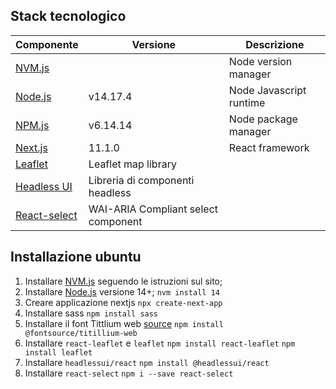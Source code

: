 ## Stack tecnologico

| Componente | Versione | Descrizione | 
| ---------- | -------- | ----------- |
| [NVM.js] | | Node version manager |
| [Node.js] | v14.17.4 | Node Javascript runtime |
| [NPM.js] | v6.14.14 | Node package manager |
| [Next.js] | 11.1.0 | React framework |
| [Leaflet] | Leaflet map library |
| [Headless UI] | Libreria di componenti headless |
| [React-select] | WAI-ARIA Compliant select component | 

## Installazione ubuntu

1. Installare [NVM.js] seguendo le istruzioni sul sito;
1. Installare [Node.js] versione 14+;
```nvm install 14```
1. Creare applicazione nextjs
```npx create-next-app```
1. Installare sass
```npm install sass```
1. Installare il font Tittlium web [source]
```npm install @fontsource/titillium-web```
1. Installare `react-leaflet` e `leaflet`
```npm install react-leaflet```
```npm install leaflet```
1. Installare `headlessui/react`
```npm install @headlessui/react```
1. Installare `react-select`
```npm i --save react-select```

[source]:https://npm.io/package/fontsource-titillium-web
[NVM.js]:https://github.com/nvm-sh
[Node.js]:https://nodejs.org/
[NPM.js]:https://www.npmjs.com/
[Next.js]:https://nextjs.org/
[Headless UI]:https://headlessui.dev/
[Leaflet]:https://leafletjs.com/
[Headless UI]:https://headlessui.dev/
[React-select]:https://react-select.com/

